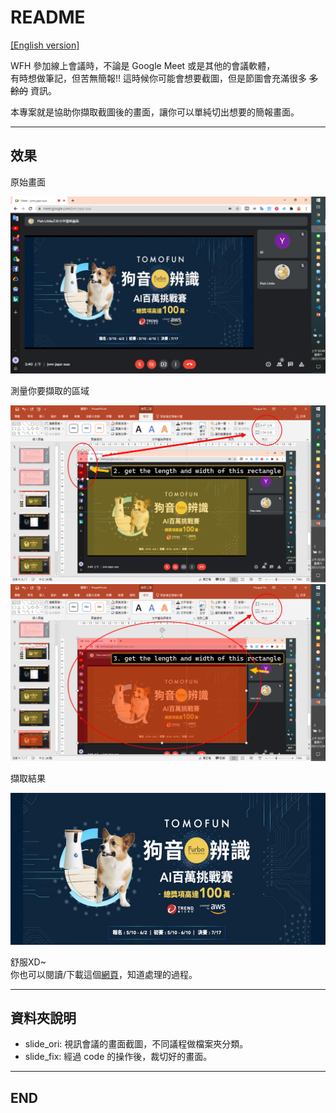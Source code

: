 # README

[[English version]](./README.md)

WFH 參加線上會議時，不論是 Google Meet 或是其他的會議軟體，  
有時想做筆記，但苦無簡報!! 
這時候你可能會想要截圖，但是節圖會充滿很多 ~~多餘的~~ 資訊。

本專案就是協助你擷取截圖後的畫面，讓你可以單純切出想要的簡報畫面。

---

## 效果

原始畫面

![snapshot](./slide_ori/test/snapshot.png)

測量你要擷取的區域

![img_01](./img-explain/img_01.png)  
![img_02](./img-explain/img_02.png)

擷取結果

![capture-result](./slide_fix/test/capture-result.png)

舒服XD~  
你也可以閱讀/下載這個[網頁](./code/main.html)，知道處理的過程。

---

## 資料夾說明

- slide_ori: 視訊會議的畫面截圖，不同議程做檔案夾分類。
- slide_fix: 經過 code 的操作後，裁切好的畫面。

---

## END
